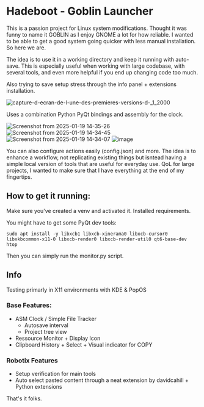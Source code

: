# Hadeboot - Goblin Launcher

This is a passion project for Linux system modifications. 
Thought it was funny to name it GOBLIN as I enjoy GNOME a lot for how reliable. 
I wanted to be able to get a good system going quicker with less manual installation. So here we are. 

The idea is to use it in a working directory and keep it running with auto-save. 
This is especially useful when working with large codebase, with several tools, and even more helpful if you end up changing code too much. 

Also trying to save setup stress through the info panel + extensions installation. 

![capture-d-ecran-de-l-une-des-premieres-versions-d-_1_2000](https://github.com/user-attachments/assets/a6bd4685-b01d-4b15-9c66-e4ec1415ae23)

Uses a combination Python PyQt bindings and assembly for the clock. 

![Screenshot from 2025-01-19 14-35-26](https://github.com/user-attachments/assets/65a4da2f-6e09-4e38-8aac-f88f1ac37a67)
![Screenshot from 2025-01-19 14-34-45](https://github.com/user-attachments/assets/a1cbccbe-9ee9-4dd0-af94-0a924efcb7be)
![Screenshot from 2025-01-19 14-34-07](https://github.com/user-attachments/assets/bd940ca0-9754-4a69-a8df-8b5e987c069c)
![image](https://github.com/user-attachments/assets/be37ca66-1377-4e4c-9e5b-c4cd0b56f9f5)

You can also configure actions easily (config.json) and more.
The idea is to enhance a workflow, not replicating existing things but isntead having a simple local version of tools that are useful for everyday use. 
QoL for large projects, I wanted to make sure that I have everything at the end of my fingertips. 

How to get it running:
---

Make sure you've created a venv and activated it. 
Installed requirements.

You might have to get some PyQt dev tools:

    sudo apt install -y libxcb1 libxcb-xinerama0 libxcb-cursor0 libxkbcommon-x11-0 libxcb-render0 libxcb-render-util0 qt6-base-dev htop

Then you can simply run the monitor.py script. 

Info
---

Testing primarly in X11 environments with KDE & PopOS

### Base Features:

- ASM Clock / Simple File Tracker
    - Autosave interval
    - Project tree view     
- Ressource Monitor + Display Icon
- Clipboard History + Select + Visual indicator for COPY

### Robotix Features
- Setup verification for main tools
- Auto select pasted content through a neat extension by davidcahill + Python extensions


That's it folks. 

